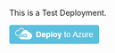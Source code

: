 This is a Test Deployment.

<a href="https://portal.azure.com/#create/Microsoft.Template/uri/https://github.com/0marni/AzureLab/blob/master/azuredeploy.json" target="_blank">
<img src="https://raw.githubusercontent.com/Azure/azure-quickstart-templates/master/1-CONTRIBUTION-GUIDE/images/deploytoazure.png"/>
</a>

